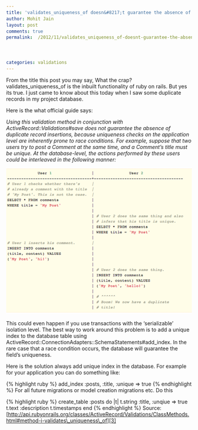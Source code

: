 ```yaml
---
title: 'validates_uniqueness_of doesn&#8217;t guarantee the absence of duplicate record insertions'
author: Mohit Jain
layout: post
comments: true
permalink:  /2012/11/validates_uniqueness_of-doesnt-guarantee-the-absence-of-duplicate-record-insertions/



categories: validations
---
```


From the title this post you may say, What the crap? validates\_uniqueness\_of is the inbuilt functionality of ruby on rails. But yes its true. I just came to know about this today when I saw some duplicate records in my project database.

Here is the what official guide says:

*Using this validation method in conjunction with ActiveRecord::Validations#save does not guarantee the absence of duplicate record insertions, because uniqueness checks on the application level are inherently prone to race conditions. For example, suppose that two users try to post a Comment at the same time, and a Comment’s title must be unique. At the database-level, the actions performed by these users could be interleaved in the following manner:*

![Concurrency and integrity with validates_presence_of](/wp-content/uploads/2012/11/validates_uniqueness_of-.png?fit=554,43)

This could even happen if you use transactions with the ‘serializable’ isolation level. The best way to work around this problem is to add a unique index to the database table using ActiveRecord::ConnectionAdapters::SchemaStatements#add_index. In the rare case that a race condition occurs, the database will guarantee the field’s uniqueness.


Here is the solution always add unique index in the database. For example for your application you can do something like:

{% highlight ruby %}
add_index :posts, :title, :unique => true
{% endhighlight %}
For all future migrations or model creation migrations etc. Do this

{% highlight ruby %}
create_table :posts do |t|
    t.string :title, :unqiue => true
    t.text :description
    t.timestamps
end
{% endhighlight %}
Source: [http://api.rubyonrails.org/classes/ActiveRecord/Validations/ClassMethods.html#method-i-validates\_uniqueness\_of][3]

 [3]: http://api.rubyonrails.org/classes/ActiveRecord/Validations/ClassMethods.html#method-i-validates_uniqueness_of "http://api.rubyonrails.org/classes/ActiveRecord/Validations/ClassMethods.html#method-i-validates_uniqueness_of"
